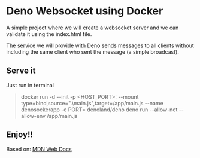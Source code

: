 # Deno Websocket using Docker
A simple project where we will create a websocket server and we can validate it using the index.html file.

The service we will provide with Deno sends messages to all clients without including the same client who sent the message (a simple broadcast).

## Serve it
Just run in terminal

> docker run -d --init -p <HOST_PORT>:<PORT> --mount type=bind,source=".\main.js",target=/app/main.js --name denosockerapp -e PORT=<PORT> denoland/deno deno run --allow-net --allow-env /app/main.js

## Enjoy!!

Based on:
[MDN Web Docs](https://developer.mozilla.org/en-US/docs/Web/API/WebSockets_API/Writing_a_WebSocket_server_in_JavaScript_Deno) 

